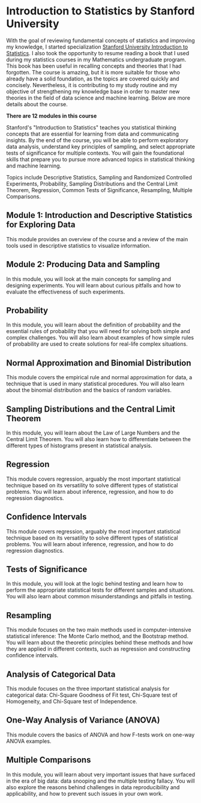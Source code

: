 # Introduction to Statistics by Stanford University

With the goal of reviewing fundamental concepts of statistics and improving my knowledge, I started specialization [Stanford University
Introduction to Statistics](https://www.coursera.org/learn/stanford-statistics). I also took the opportunity to resume reading a book that I used during my statistics courses in my Mathematics undergraduate program. This book has been useful in recalling concepts and theories that I had forgotten. The course is amazing, but it is more suitable for those who already have a solid foundation, as the topics are covered quickly and concisely. Nevertheless, it is contributing to my study routine and my objective of strengthening my knowledge base in order to master new theories in the field of data science and machine learning. Below are more details about the course.

**There are 12 modules in this course**

Stanford's "Introduction to Statistics" teaches you statistical thinking concepts that are essential for learning from data and communicating insights. By the end of the course, you will be able to perform exploratory data analysis, understand key principles of sampling, and select appropriate tests of significance for multiple contexts. You will gain the foundational skills that prepare you to pursue more advanced topics in statistical thinking and machine learning.

Topics include Descriptive Statistics, Sampling and Randomized Controlled Experiments, Probability, Sampling Distributions and the Central Limit Theorem, Regression, Common Tests of Significance, Resampling, Multiple Comparisons.

## Module 1: Introduction and Descriptive Statistics for Exploring Data

This module provides an overview of the course and a review of the main tools used in descriptive statistics to visualize information.

## Module 2: Producing Data and Sampling

In this module, you will look at the main concepts for sampling and designing experiments. You will learn about curious pitfalls and how to evaluate the effectiveness of such experiments.

## Probability

In this module, you will learn about the definition of probability and the essential rules of probability that you will need for solving both simple and complex challenges. You will also learn about examples of how simple rules of probability are used to create solutions for real-life complex situations.

## Normal Approximation and Binomial Distribution

This module covers the empirical rule and normal approximation for data, a technique that is used in many statistical procedures. You will also learn about the binomial distribution and the basics of random variables.

## Sampling Distributions and the Central Limit Theorem

In this module, you will learn about the Law of Large Numbers and the Central Limit Theorem. You will also learn how to differentiate between the different types of histograms present in statistical analysis.

## Regression

This module covers regression, arguably the most important statistical technique based on its versatility to solve different types of statistical problems. You will learn about inference, regression, and how to do regression diagnostics.

## Confidence Intervals

This module covers regression, arguably the most important statistical technique based on its versatility to solve different types of statistical problems. You will learn about inference, regression, and how to do regression diagnostics.

## Tests of Significance

In this module, you will look at the logic behind testing and learn how to perform the appropriate statistical tests for different samples and situations. You will also learn about common misunderstandings and pitfalls in testing.

## Resampling

This module focuses on the two main methods used in computer-intensive statistical inference: The Monte Carlo method, and the Bootstrap method. You will learn about the theoretic principles behind these methods and how they are applied in different contexts, such as regression and constructing confidence intervals.

## Analysis of Categorical Data

This module focuses on the three important statistical analysis for categorical data: Chi-Square Goodness of Fit test, Chi-Square test of Homogeneity, and Chi-Square test of Independence.

## One-Way Analysis of Variance (ANOVA)

This module covers the basics of ANOVA and how F-tests work on one-way ANOVA examples.

## Multiple Comparisons

In this module, you will learn about very important issues that have surfaced in the era of big data: data snooping and the multiple testing fallacy. You will also explore the reasons behind challenges in data reproducibility and applicability, and how to prevent such issues in your own work.